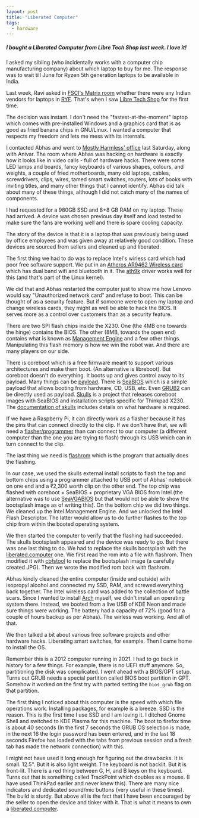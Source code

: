 ```yaml
---
layout: post
title: "Liberated Computer"
tags:
  - hardware
---
```


##### I bought a Liberated Computer from Libre Tech Shop last week. I love it! #####

I asked my sibling (who incidentally works with a computer chip manufacturing company) about which laptop to buy for me. The response was to wait till June for Ryzen 5th generation laptops to be available in India.

Last week, Ravi asked in [FSCI's Matrix room](https://fsci.in/#join-us) whether there were any Indian vendors for laptops in [RYF](https://ryf.fsf.org/categories/laptops). That's when I saw [Libre Tech Shop](https://libretech.shop/) for the first time.

The decision was instant. I don't need the "fastest-at-the-moment" laptop which comes with pre-installed Windows and a graphics card that is as good as fried banana chips in GNU/Linux. I wanted a computer that respects my freedom and lets me mess with its internals.

I contacted Abhas and went to [Mostly Harmless' office](https://mostlyharmless.io/) last Saturday, along with Anivar. The room where Abhas was hacking on hardware is exactly how it looks like in video calls - full of hardware hacks. There were some LED lamps and boards, fancy keyboards of various shapes, colours, and weights, a couple of fried motherboards, many old laptops, cables, screwdrivers, clips, wires, tamed smart switches, routers, lots of books with inviting titles, and many other things that I cannot identify. Abhas did talk about many of these things, although I did not catch many of the names of components.

I had requested for a 980GB SSD and 8+8 GB RAM on my laptop. These had arrived. A device was chosen previous day itself and load tested to make sure the fans are working well and there is spare cooling capacity.

The story of the device is that it is a laptop that was previously being used by office employees and was given away at relatively good condition. These devices are sourced from sellers and cleaned up and liberated.

The first thing we had to do was to replace Intel's wirless card which had poor free software support. We put in an [Atheros AR9462 Wireless card](https://www.digchip.com/datasheets/5483679-ar9462-qualcomm-atheros-xspan.html) which has dual band wifi and bluetooth in it. The [ath9k](https://wireless.wiki.kernel.org/en/users/Drivers/ath9k) driver works well for this (and that's part of the Linux kernel).

We did that and Abhas restarted the computer just to show me how Lenovo would say "Unauthorized network card" and refuse to boot. This can be thought of as a security feature. But if someone were to open my laptop and change wireless cards, they might as well be able to hack the BIOS. It serves more as a control over customers than as a security feature.

There are two SPI flash chips inside the X230. One (the 4MB one towards the hinge) contains the BIOS. The other (8MB, towards the open end) contains what is known as [Management Engine](https://www.flashrom.org/ME) and a few other things. Manipulating this flash memory is how we win the robot war. And there are many players on our side.

There is coreboot which is a free firmware meant to support various architectures and make them boot. (An alternative is libreboot). But coreboot doesn't do everything. It boots up and gives control away to its payload. Many things can be [payload](https://www.coreboot.org/Payloads). There is [SeaBIOS](https://seabios.org/) which is a simple payload that allows booting from hardware, CD, USB, etc. Even [GRUB2](https://www.coreboot.org/GRUB2) can be directly used as payload. [Skulls](https://github.com/merge/skulls) is a project that releases coreboot images with SeaBIOS and installation scripts specific for Thinkpad X230. The [documentation of skulls](https://github.com/merge/skulls/tree/master/x230) includes details on what hardware is required.

If we have a Raspberry Pi, it can directly work as a flasher because it has the pins that can connect directly to the clip. If we don't have that, we will need a [flasher/programmer](https://www.flashrom.org/Supported_programmers) than can connect to our computer (a different computer than the one you are trying to flash) through its USB which can in turn connect to the clip.

The last thing we need is [flashrom](https://www.flashrom.org/Flashrom) which is the program that actually does the flashing.

In our case, we used the skulls external install scripts to flash the top and bottom chips using a programmer attached to USB port of Abhas' notebook on one end and a ₹2,300 worth clip on the other end. The top chip was flashed with coreboot + SeaBIOS + proprietary VGA BIOS from Intel (the alternative was to use [SeaVGABIOS](https://www.seabios.org/SeaVGABIOS) but that would not be able to show the bootsplash image as of writing this). On the bottom chip we did two things. We cleaned up the Intel Management Engine. And we unlocked the Intel Flash Descriptor. The latter would allow us to do further flashes to the top chip from within the booted operating system.

We then started the computer to verify that the flashing had succeeded. The skulls bootsplash appeared and the device was ready to go. But there was one last thing to do. We had to replace the skulls bootsplash with the [liberated.computer](https://liberated.computer) one. We first read the rom into a file with flashrom. Then modified it with [cbfstool](https://doc.coreboot.org/cbfstool/) to replace the bootsplash image (a carefully created JPG). Then we wrote the modified rom back with flashrom.

Abhas kindly cleaned the entire computer (inside and outside) with isopropyl alcohol and connected my SSD, RAM, and screwed everything back together. The Intel wireless card was added to the collection of battle scars. Since I wanted to install [Arch](https://archlinux.org/) myself, we didn't install an operating system there. Instead, we booted from a live USB of KDE Neon and made sure things were working. The battery had a capacity of 72% (good for a couple of hours backup as per Abhas). The wirless was working. And all of that.

We then talked a bit about various free software projects and other hardware hacks. Liberating smart switches, for example. Then I came home to install the OS.

Remember this is a 2012 computer running in 2021. I had to go back in history for a few things. For example, there is no UEFI stuff anymore. So, partitioning the disk was complicated. I went ahead with a BIOS/GPT setup. Turns out GRUB needs a special partition called BIOS boot partition in GPT. Somehow it worked on the first try with parted setting the `bios_grub` flag on that partition.

The first thing I noticed about this computer is the speed with which file operations work. Installing packages, for example is a breeze. SSD is the reason. This is the first time I use SSD and I am loving it. I ditched Gnome Shell and switched to KDE Plasma for this machine. The boot to firefox time is about 40 seconds (In the first 7 seconds the GRUB OS selection is made, in the next 16 the login password has been entered, and in the last 18 seconds Firefox has loaded with the tabs from previous session and a fresh tab has made the network connection) with this.

I might not have used it long enough for figuring out the drawbacks. It is small. 12.5". But it is also light weight. The keyboard is not backlit. But it is front-lit. There is a red thing between G, H, and B keys on the keyboard. Turns out that is something called TrackPoint which doubles as a mouse. (I have used ThinkPad earlier and never knew this). There are many nice indicators and dedicated sound/mic buttons (very useful in these times). The build is sturdy. But above all is the fact that I have been encouraged by the seller to open the device and tinker with it. That is what it means to own a [liberated.computer](https://liberated.computer).

